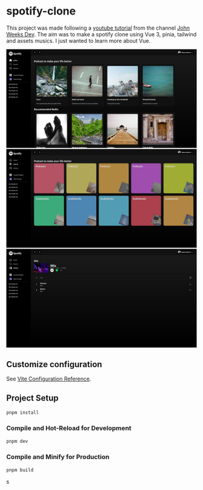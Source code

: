 # spotify-clone

This project was made following a [youtube tutorial](https://www.youtube.com/watch?v=ZzuqwqP1wAQ) from the channel [John Weeks Dev](https://www.youtube.com/@johnweeksdev). The aim was to make a spotify clone using Vue 3, pinia, tailwind and assets musics. I just wanted to learn more about Vue.

![home](public/images/home.png)
![search](public/images/search.png)
![library](public/images/library.png)

## Customize configuration

See [Vite Configuration Reference](https://vitejs.dev/config/).

## Project Setup

```sh
pnpm install
```

### Compile and Hot-Reload for Development

```sh
pnpm dev
```

### Compile and Minify for Production

```sh
pnpm build
```

s
